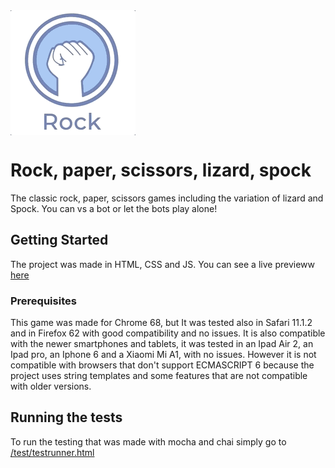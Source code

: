 <a href="https://valkiriann.github.io/rock-paper-scissors-lizard-spock/">
    <img src="presentation/logo.gif" alt="Game logo" title="Rock paper scissors lizard spock" align="center" height="200" />
</a>

# Rock, paper, scissors, lizard, spock

The classic rock, paper, scissors games including the variation of lizard and Spock. You can vs a bot or let the bots play alone!

## Getting Started

The project was made in HTML, CSS and JS. You can see a live previeww [here](https://valkiriann.github.io/rock-paper-scissors-lizard-spock/)

### Prerequisites

This game was made for Chrome 68, but It was tested also in Safari 11.1.2 and in Firefox 62 with good compatibility and no issues. It is also compatible with the newer smartphones and tablets, it was tested in an Ipad Air 2, an Ipad pro, an Iphone 6 and a Xiaomi Mi A1, with no issues. However it is not compatible with browsers that don't support ECMASCRIPT 6 because the project uses string templates and some features that are not compatible with older versions.

## Running the tests

To run the testing that was made with mocha and chai simply go to [/test/testrunner.html](https://valkiriann.github.io/rock-paper-scissors-lizard-spock/test/testrunner.html)

